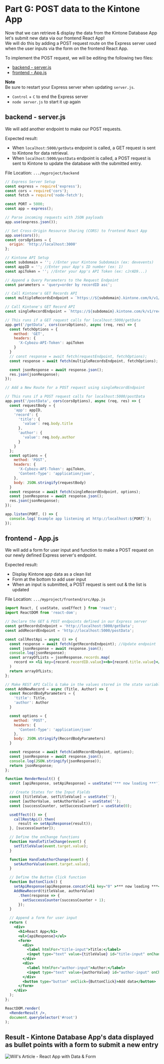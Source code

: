 # Part G: POST data to the Kintone App

Now that we can retrieve & display the data from the Kintone Database App let's submit new data via our frontend React App!  
We will do this by adding a POST request route on the Express server used when the user inputs via the form on the frontend React App.

To implement the POST request, we will be editing the following two files:
  * [backend - server.js](#backend---serverjs)
  * [frontend - App.js](#frontend---indexjs)

**Note**  
Be sure to restart your Express server when updating `server.js`.
  * `Control` + `C` to end the Express server
  * `node server.js` to start it up again

## backend - server.js
We will add another endpoint to make our POST requests.

Expected result:
  * When `localhost:5000/getData` endpoint is called, a GET request is sent to Kintone for data retrieval.
  * When `localhost:5000/postData` endpoint is called, a POST request is sent to Kintone to update the database with the submitted entry.

File Location: `.../myproject/backend`

```js
// Express Server Setup
const express = require('express');
const cors = require('cors');
const fetch = require('node-fetch');

const PORT = 5000;
const app = express();

// Parse incoming requests with JSON payloads
app.use(express.json());

// Set Cross-Origin Resource Sharing (CORS) to frontend React App
app.use(cors());
const corsOptions = {
  origin: 'http://localhost:3000'
};

// Kintone API Setup
const subdomain = ''; //Enter your Kintone Subdomain (ex: devevents)
const appID = ''; //Enter your App's ID number (ex: 1)
const apiToken = ''; //Enter your App's API Token (ex: cJrAD9...)

// Append a Query Parameters to the Request Endpoint
const parameters = 'query=order by recordID asc';

// Call Kintone's GET Records API
const multipleRecordsEndpoint = `https://${subdomain}.kintone.com/k/v1/records.json?app=${appID}&${parameters}`

// Call Kintone's GET Record API
const singleRecordEndpoint = `https://${subdomain}.kintone.com/k/v1/record.json?app=${appID}&${parameters}`;

// This runs if a GET request calls for localhost:5000/getData
app.get('/getData', cors(corsOptions), async (req, res) => {
  const fetchOptions = {
    method: 'GET',
    headers: {
      'X-Cybozu-API-Token': apiToken
    }
  }
  // const response = await fetch(requestEndpoint, fetchOptions);
  const response = await fetch(multipleRecordsEndpoint, fetchOptions);

  const jsonResponse = await response.json();
  res.json(jsonResponse);
});

// Add a New Route for a POST request using singleRecordEndpoint

// This runs if a POST request calls for localhost:5000/postData
app.post('/postData', cors(corsOptions), async (req, res) => {
  const requestBody = {
    'app': appID,
    'record': {
      'title': {
        'value': req.body.title
      },
      'author': {
        'value': req.body.author
      }
    }
  };
  const options = {
    method: 'POST',
    headers: {
      'X-Cybozu-API-Token': apiToken,
      'Content-Type': 'application/json',
    },
    body: JSON.stringify(requestBody)
  }
  const response = await fetch(singleRecordEndpoint, options);
  const jsonResponse = await response.json();
  res.json(jsonResponse);
});

app.listen(PORT, () => {
  console.log(`Example app listening at http://localhost:${PORT}`);
});
```

## frontend - App.js
We will add a form for user input and function to make a POST request on our newly defined Express server's endpoint.


Expected result:
  * Display Kintone app data as a clean list
  * Form at the bottom to add user input
  * When an input is submitted, a POST request is sent out & the list is updated

File Location: `.../myproject/frontend/src/App.js`

```jsx
import React, { useState, useEffect } from 'react';
import ReactDOM from 'react-dom';

// Declare the GET & POST endpoints defined in our Express server
const getRecordsEndpoint = 'http://localhost:5000/getData';
const addRecordEndpoint = 'http://localhost:5000/postData';

const callRestApi = async () => {
  const response = await fetch(getRecordsEndpoint); //Update endpoint
  const jsonResponse = await response.json();
  console.log(jsonResponse);
  const arrayOfLists = jsonResponse.records.map(
    record => <li key={record.recordID.value}><b>{record.title.value}</b> written by {record.author.value}</li>
  )
  return arrayOfLists;
};

// Make REST API Calls & take in the values stored in the state variables related to the input fields
const AddNewRecord = async (Title, Author) => {
  const RecordBodyParameters = {
    'title': Title,
    'author': Author
  }

  const options = {
    method: 'POST',
    headers: {
      'Content-Type': 'application/json'
    },
    body: JSON.stringify(RecordBodyParameters)
  }

  const response = await fetch(addRecordEndpoint, options);
  const jsonResponse = await response.json();
  console.log(JSON.stringify(jsonResponse));
  return jsonResponse;
};

function RenderResult() {
  const [apiResponse, setApiResponse] = useState('*** now loading ***');

  // Create States for the Input Fields
  const [titleValue, setTitleValue] = useState('');
  const [authorValue, setAuthorValue] = useState('');
  const [successCounter, setSuccessCounter] = useState(0);

  useEffect(() => {
    callRestApi().then(
      result => setApiResponse(result));
  }, [successCounter]);

  // Define the onChange functions
  function HandleTitleChange(event) {
    setTitleValue(event.target.value);
  }

  function HandleAuthorChange(event) {
    setAuthorValue(event.target.value);
  }

  // Define the Button Click function
  function ButtonClick() {
    setApiResponse(apiResponse.concat(<li key="0" >*** now loading ***</li>));
    AddNewRecord(titleValue, authorValue)
      .then(response => {
        setSuccessCounter(successCounter + 1);
      });
  }

  // Append a form for user input
  return (
    <div>
      <h1>React App</h1>
      <ul>{apiResponse}</ul>
      <form>
        <div>
          <label htmlFor="title-input">Title:</label>
          <input type="text" value={titleValue} id="title-input" onChange={HandleTitleChange} />
        </div>
        <div>
          <label htmlFor="author-input">Author:</label>
          <input type="text" value={authorValue} id="author-input" onChange={HandleAuthorChange} />
        </div>
        <button type="button" onClick={ButtonClick}>Add data</button>
      </form>
    </div>
  );
};

ReactDOM.render(
  <RenderResult />,
  document.querySelector('#root')
);
```

## Result - Kintone Database App's data displayed as bullet points with a form to submit a new entry

![Will's Article - React App with Data & Form](https://res.cloudinary.com/practicaldev/image/fetch/s--IwgycySX--/c_limit%2Cf_auto%2Cfl_progressive%2Cq_auto%2Cw_880/https://dev-to-uploads.s3.amazonaws.com/uploads/articles/a8ls55md2dhqm82ksspe.png)

